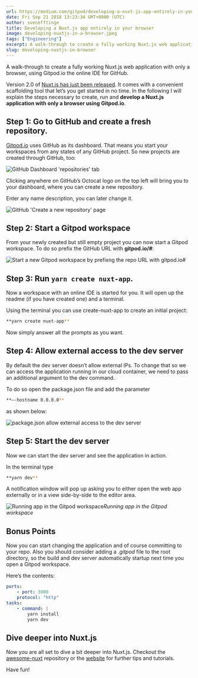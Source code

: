 ```yaml
---
url: https://medium.com/gitpod/developing-a-nuxt-js-app-entirely-in-your-browser-94e7525f5eca
date: Fri Sep 21 2018 13:23:34 GMT+0000 (UTC)
author: svenefftinge
title: Developing a Nuxt.js app entirely in your browser
image: developing-nuxtjs-in-a-browser.jpeg
tags: ["Engineering"]
excerpt: A walk-through to create a fully working Nuxt.js web application with only a browser, using Gitpod.io the online IDE for GitHub.
slug: developing-nuxtjs-in-browser
---
```


<script context="module">
  export const prerender = true;
</script>

A walk-through to create a fully working Nuxt.js web application with only a browser, using Gitpod.io the online IDE for GitHub.

Version 2.0 of [Nuxt.js has just been released](https://medium.com/@nuxt_js/nuxt-js-2-0-webpack-4-esm-modules-create-nuxt-app-and-more-6936ce80d94c). It comes with a convenient scaffolding tool that let’s you get started in no time. In the following I will explain the steps necessary to create, run and **develop a Nuxt.js application with only a browser using Gitpod.io**.

## **Step 1: Go to GitHub and create a fresh repository.**

[Gitpod.io](https://gitpod.io) uses GitHub as its dashboard. That means you start your workspaces from any states of any GitHub project. So new projects are created through GitHub, too:

![GitHub Dashboard 'repositories' tab](https://cdn-images-1.medium.com/max/2048/0*I9sury8siGTS6GtF)

Clicking anywhere on GitHub’s Octocat logo on the top left will bring you to your dashboard, where you can create a new repository.

Enter any name description, you can later change it.

![GitHub 'Create a new repository' page](https://cdn-images-1.medium.com/max/3200/0*bY21cCYdJYoj7B48)

## **Step 2: Start a Gitpod workspace**

From your newly created but still empty project you can now start a Gitpod workspace. To do so prefix the GitHub URL with **gitpod.io/#**:

![Start a new Gitpod workspace by prefixng the repo URL with gitpod.io#](https://cdn-images-1.medium.com/max/2776/0*NjvEmIjiTVwbTIaA)

## **Step 3: Run `yarn create nuxt-app`.**

Now a workspace with an online IDE is started for you. It will open up the readme (if you have created one) and a terminal.

Using the terminal you can use create-nuxt-app to create an initial project:

```bash
**yarn create nuxt-app**
```

Now simply answer all the prompts as you want.

## **Step 4: Allow external access to the dev server**

By default the dev server doesn’t allow external IPs. To change that so we can access the application running in our cloud container, we need to pass an additional argument to the dev command.

To do so open the package.json file and add the parameter

```bash
**—-hostname 0.0.0.0**
```

as shown below:

![package.json allow external access to the dev server](https://cdn-images-1.medium.com/max/2468/0*WrSSKAEkumvfIv6d)

## Step 5: Start the dev server

Now we can start the dev server and see the application in action.

In the terminal type

```bash
**yarn dev**
```

A notification window will pop up asking you to either open the web app externally or in a view side-by-side to the editor area.

![Running app in the Gitpod workspace](https://cdn-images-1.medium.com/max/3200/0*psT2Ar8PKkWYVpKV)_Running app in the Gitpod workspace_

## **Bonus Points**

Now you can start changing the application and of course committing to your repo. Also you should consider adding a _.gitpod_ file to the root directory, so the build and dev server automatically startup next time you open a Gitpod workspace.

Here’s the contents:

```yml
ports:
    - port: 3000
    protocol: "http"
tasks:
    - command: |
        yarn install
        yarn dev
```

## Dive deeper into Nuxt.js

Now you are all set to dive a bit deeper into Nuxt.js. Checkout the [awesome-nuxt](https://github.com/nuxt-community/awesome-nuxt) repository or the [website](https://nuxtjs.org/) for further tips and tutorials.

Have fun!
